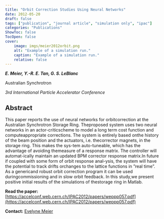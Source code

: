 ```yaml
---
title: "Orbit Correction Studies Using Neural Networks"
date: 2012-05-20
draft: false
tags: ["publication", "journal article", "simulation only", "ipac"]
categories: "Publications"
ShowToc: false
TocOpen: false
cover:
    image: imgs/meier2012orbit.png
    alt: "Example of a simulation run."
    caption: "Example of a simulation run."
    relative: false
---
```


_**E. Meier, Y.-R. E. Tan, G. S. LeBlanc**_

Australian Synchrotron

_3rd International Particle Accelerator Conference_

## Abstract

This paper reports the use of neural networks for orbitcorrection at the Australian Synchrotron Storage Ring. Theproposed system uses two neural networks in an actor-criticscheme to model a long term cost function and computeappropriate corrections. The system is entirely based onthe history of the beam position and the actuators, i.e. thecorrector magnets, in the storage ring. This makes the sys-tem auto-tuneable, which has the advantage of avoiding themeasure of a response matrix. The controller will automat-ically maintain an updated BPM corrector response matrix.In future if coupled with some form of orbit response anal-ysis, the system will have the potential to track drifts orchanges to the lattice functions in ”real time”. As a genericand robust orbit correction program it can be used duringcommissioning and in slow orbit feedback. In this study,we present positive initial results of the simulations of thestorage ring in Matlab.

**Read the paper:** [https://accelconf.web.cern.ch/IPAC2012/papers/weppp057.pdf](https://accelconf.web.cern.ch/IPAC2012/papers/weppp057.pdf)

**Contact:** [Evelyne Meier](mailto:evelyne.meier@synchrotron.org.au)
